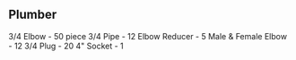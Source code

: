 ## Plumber 
3/4 Elbow - 50 piece 
3/4 Pipe - 12
Elbow Reducer - 5
Male & Female Elbow - 12
3/4 Plug - 20
4" Socket - 1


